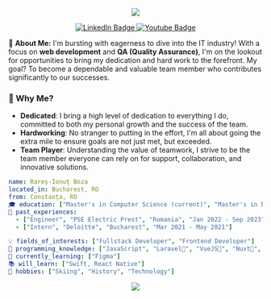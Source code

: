 <p align="center">
  <img src="https://capsule-render.vercel.app/api?type=rounded&height=200&color=0:62cff4,100:2c67f2&text=Hello,%20I%27m%20Rare%C8%99%F0%9F%91%8B&descAlign=50&descAlignY=50&textBg=false&reversal=false&section=footer&fontAlignY=60&fontColor=ffffff"/>
</p>
<div id="badges" align="center">
  <a href="https://www.linkedin.com/in/bozarares/">
    <img src="https://img.shields.io/badge/LinkedIn-blue?style=for-the-badge&logo=linkedin&logoColor=white" alt="LinkedIn Badge"/>
  </a>
  <a href="https://www.facebook.com/boza.rares/">
    <img src="https://img.shields.io/badge/Facebook-blue?style=for-the-badge&logo=facebook&logoColor=white" alt="Youtube Badge"/>
  </a>
</div>

🌟 **About Me:**
I'm bursting with eagerness to dive into the IT industry! With a focus on **web development** and **QA (Quality Assurance)**, I'm on the lookout for opportunities to bring my dedication and hard work to the forefront. My goal? To become a dependable and valuable team member who contributes significantly to our successes.

### 🚀 Why Me?

- **Dedicated**: I bring a high level of dedication to everything I do, committed to both my personal growth and the success of the team.
- **Hardworking**: No stranger to putting in the effort, I'm all about going the extra mile to ensure goals are not just met, but exceeded.
- **Team Player**: Understanding the value of teamwork, I strive to be the team member everyone can rely on for support, collaboration, and innovative solutions.


```yaml
name: Rareș-Ionuț Boza
located_in: Bucharest, RO
from: Constanța, RO
🎓 education: ["Master's in Computer Science (current)", "Master's in Nuclear Engineering", "Bachelor's in Power Engineering"]
💼 past_experiences: 
  - ["Engineer", "PSE Electric Prest", "Romania", "Jan 2022 - Sep 2023"]
  - ["Intern", "Deloitte", "Bucharest", "Mar 2021 - May 2021"]

💡 fields_of_interests: ["Fullstack Developer", "Frontend Developer"]
🔧 programming_knowledge: ["JavaScript", "Laravel🧡", "VueJS💚", "Nuxt💚", "InertiaJS", "Docker", "SQL, PL/SQL", "Git"]
🌱 currently_learning: ["Figma"]
📚 will_learn: ["Swift, React Native"]
🚀 hobbies: ["Skiing", "History", "Technology"]
```

<p align="center">
  <img src="https://capsule-render.vercel.app/api?type=waving&height=100&color=0:62cff4,100:2c67f2&descAlign=50&descAlignY=50&textBg=false&reversal=false&section=footer&fontAlignY=60&fontColor=ffffff"/>
</p>
